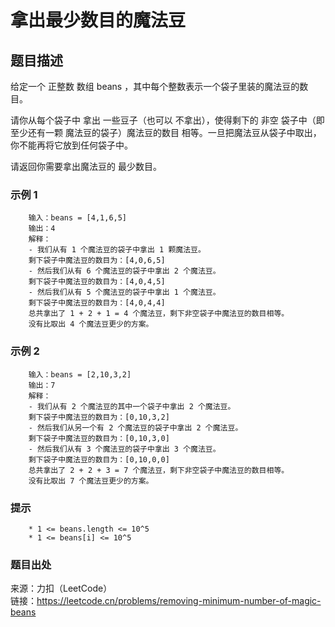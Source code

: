 # 拿出最少数目的魔法豆

## 题目描述

给定一个 正整数 数组 beans ，其中每个整数表示一个袋子里装的魔法豆的数目。

请你从每个袋子中 拿出 一些豆子（也可以 不拿出），使得剩下的 非空 袋子中（即 至少还有一颗 魔法豆的袋子）魔法豆的数目 相等。一旦把魔法豆从袋子中取出，你不能再将它放到任何袋子中。

请返回你需要拿出魔法豆的 最少数目。

### 示例 1

```text
    输入：beans = [4,1,6,5]
    输出：4
    解释：
    - 我们从有 1 个魔法豆的袋子中拿出 1 颗魔法豆。
    剩下袋子中魔法豆的数目为：[4,0,6,5]
    - 然后我们从有 6 个魔法豆的袋子中拿出 2 个魔法豆。
    剩下袋子中魔法豆的数目为：[4,0,4,5]
    - 然后我们从有 5 个魔法豆的袋子中拿出 1 个魔法豆。
    剩下袋子中魔法豆的数目为：[4,0,4,4]
    总共拿出了 1 + 2 + 1 = 4 个魔法豆，剩下非空袋子中魔法豆的数目相等。
    没有比取出 4 个魔法豆更少的方案。
```

### 示例 2

```text
    输入：beans = [2,10,3,2]
    输出：7
    解释：
    - 我们从有 2 个魔法豆的其中一个袋子中拿出 2 个魔法豆。
    剩下袋子中魔法豆的数目为：[0,10,3,2]
    - 然后我们从另一个有 2 个魔法豆的袋子中拿出 2 个魔法豆。
    剩下袋子中魔法豆的数目为：[0,10,3,0]
    - 然后我们从有 3 个魔法豆的袋子中拿出 3 个魔法豆。
    剩下袋子中魔法豆的数目为：[0,10,0,0]
    总共拿出了 2 + 2 + 3 = 7 个魔法豆，剩下非空袋子中魔法豆的数目相等。
    没有比取出 7 个魔法豆更少的方案。
```

### 提示

```text
    * 1 <= beans.length <= 10^5
    * 1 <= beans[i] <= 10^5
```

### 题目出处

来源：力扣（LeetCode）  
链接：<https://leetcode.cn/problems/removing-minimum-number-of-magic-beans>
